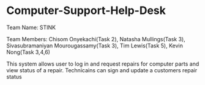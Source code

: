 # Computer-Support-Help-Desk
Team Name: STINK

Team Members: Chisom Onyekachi(Task 2), Natasha Mullings(Task 3), Sivasubramaniyan Mourougassamy(Task 3), Tim Lewis(Task 5), Kevin Nong(Task 3,4,6) 

This system allows user to log in and request repairs for computer parts and view status of a repair. Technicains can sign and update a customers repair status
